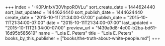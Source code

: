 +++
index = "-K0PJnfxV30VhpoROVLu"
sort_create_date = 1444624440
sort_last_updated = 1444624440
sort_publish_date = 1444624440
create_date = "2015-10-11T21:34:00-07:00"
publish_date = "2015-10-11T21:34:00-07:00"
date = "2015-10-11T21:34:00-07:00"
last_updated = "2015-10-11T21:34:00-07:00"
preview_url = "f439a9d8-4e00-b2ba-bd61-16d95b585619"
name = "Lola E. Peters"
title = "Lola E. Peters"
books_by_this_publisher = ["books/the-truth-about-white-people.md"]
+++
